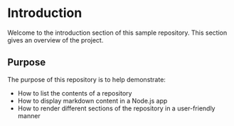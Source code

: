 # Introduction

Welcome to the introduction section of this sample repository. This section gives an overview of the project.

## Purpose

The purpose of this repository is to help demonstrate:
- How to list the contents of a repository
- How to display markdown content in a Node.js app
- How to render different sections of the repository in a user-friendly manner
